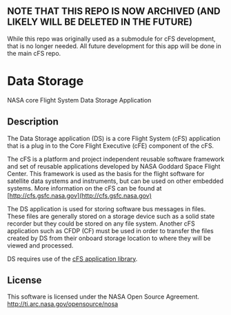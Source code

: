 ## NOTE THAT THIS REPO IS NOW ARCHIVED (AND LIKELY WILL BE DELETED IN THE FUTURE)
While this repo was originally used as a submodule for cFS development, that is no longer needed. All future development for this app will be done in the main cFS repo.

# Data Storage

NASA core Flight System Data Storage Application

## Description

The Data Storage application (DS) is a core Flight System (cFS) application that is a plug in to the Core Flight Executive (cFE) component of the cFS.

The cFS is a platform and project independent reusable software framework and set of reusable applications developed by NASA Goddard Space Flight Center. This framework is used as the basis for the flight software for satellite data systems and instruments, but can be used on other embedded systems. More information on the cFS can be found at [http://cfs.gsfc.nasa.gov](http://cfs.gsfc.nasa.gov)

The DS application is used for storing software bus messages in files. These files are generally stored on a storage device such as a solid state recorder but they could be stored on any file system. Another cFS application such as CFDP (CF) must be used in order to transfer the files created by DS from their onboard storage location to where they will be viewed and processed.

DS requires use of the [cFS application library](https://github.com/nasa/cfs_lib).

## License

This software is licensed under the NASA Open Source Agreement. http://ti.arc.nasa.gov/opensource/nosa
